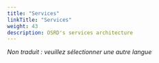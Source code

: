 ```yaml
---
title: "Services"
linkTitle: "Services"
weight: 43
description: OSRD's services architecture
---
```


_Non traduit : veuillez sélectionner une autre langue_
